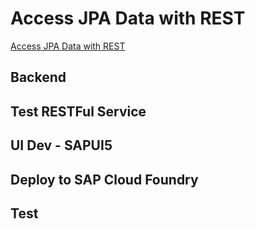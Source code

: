 # Access JPA Data with REST

[Access JPA Data with REST](https://spring.io/guides/gs/accessing-data-rest/)

## Backend

## Test RESTFul Service

## UI Dev - SAPUI5

## Deploy to SAP Cloud Foundry

## Test


